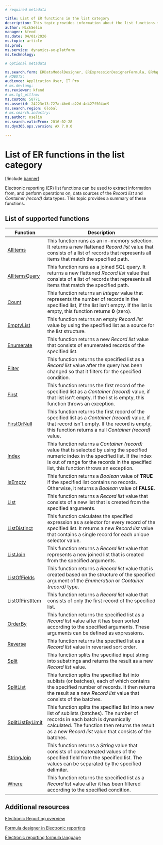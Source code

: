```yaml
---
# required metadata

title: List of ER functions in the list category
description: This topic provides information about the list functions that are supported in Electronic reporting (ER).
author: NickSelin
manager: kfend
ms.date: 04/01/2020
ms.topic: article
ms.prod: 
ms.service: dynamics-ax-platform
ms.technology: 

# optional metadata

ms.search.form: ERDataModelDesigner, ERExpressionDesignerFormula, ERMappedFormatDesigner, ERModelMappingDesigner
# ROBOTS: 
audience: Application User, IT Pro
# ms.devlang: 
ms.reviewer: kfend
# ms.tgt_pltfrm: 
ms.custom: 58771
ms.assetid: 24223e13-727a-4be6-a22d-4d427f504ac9
ms.search.region: Global
# ms.search.industry: 
ms.author: nselin
ms.search.validFrom: 2016-02-28
ms.dyn365.ops.version: AX 7.0.0

---
```


# List of ER functions in the list category

[!include [banner](../includes/banner.md)]

Electronic reporting (ER) list functions can be used to extract information from, and perform operations on, data sources of the *Record list* and *Container (record)* data types. This topic provides a summary of these functions.

## List of supported functions

| Function | Description |
|----------|-------------|
| [AllItems](er-functions-list-allitems.md)                 | This function runs as an in-memory selection. It returns a new flattened *Record list* value that consists of a list of records that represents all items that match the specified path. |
| [AllItemsQuery](er-functions-list-allitemsquery.md)       | This function runs as a joined SQL query. It returns a new flattened *Record list* value that consists of a list of records that represents all items that match the specified path. |
| [Count](er-functions-list-count.md)                       | This function returns an *Integer* value that represents the number of records in the specified list, if the list isn't empty. If the list is empty, this function returns **0** (zero). |
| [EmptyList](er-functions-list-emptylist.md)               | This function returns an empty *Record list* value by using the specified list as a source for the list structure.|
| [Enumerate](er-functions-list-enumerate.md)               | This function returns a new *Record list* value that consists of enumerated records of the specified list. |
| [Filter](er-functions-list-filter.md)                     | This function returns the specified list as a *Record list* value after the query has been changed so that it filters for the specified condition. |
| [First](er-functions-list-first.md)                       | This function returns the first record of the specified list as a *Container (record)* value, if that list isn't empty. If the list is empty, this function throws an exception. |
| [FirstOrNull](er-functions-list-firstornull.md)           | This function returns the first record of the specified list as a *Container (record)* value, if that record isn't empty. If the record is empty, this function returns a null *Container (record)* value. |
| [Index](er-functions-list-index.md)                       | This function returns a *Container (record)* value that is selected by using the specified numeric index in the specified list. If the index is out of range for the records in the specified list, this function throws an exception. |
| [IsEmpty](er-functions-list-isempty.md)                   | This function returns a *Boolean* value of **TRUE** if the specified list contains no records. Otherwise, it returns a *Boolean* value of **FALSE**. |
| [List](er-functions-list-list.md)                         | This function returns a *Record list* value that consists of a new list that is created from the specified arguments.|
| [ListDistinct](er-functions-list-listdistinct.md)         | This function calculates the specified expression as a selector for every record of the specified list. It returns a new *Record list* value that contains a single record for each unique selector value.|
| [ListJoin](er-functions-list-listjoin.md)                 | This function returns a *Record list* value that represents a new joined list that is created from the specified arguments.|
| [ListOfFields](er-functions-list-listoffields.md)         | This function returns a *Record list* value that is created based on the structure of the specified argument of the *Enumeration* or *Container (record)* type. |
| [ListOfFirstItem](er-functions-list-listoffirstitem.md)   | This function returns a *Record list* value that consists of only the first record of the specified list.|
| [OrderBy](er-functions-list-orderby.md)                   | This function returns the specified list as a *Record list* value after it has been sorted according to the specified arguments. These arguments can be defined as expressions. |
| [Reverse](er-functions-list-reverse.md)                   | This function returns the specified list as a *Record list* value in reversed sort order. |
| [Split](er-functions-list-split.md)                       | This function splits the specified input string into substrings and returns the result as a new *Record list* value. |
| [SplitList](er-functions-list-splitlist.md)               | This function splits the specified list into sublists (or batches), each of which contains the specified number of records. It then returns the result as a new *Record list* value that consists of the batches. |
| [SplitListByLimit](er-functions-list-splitlistbylimit.md) | This function splits the specified list into a new list of sublists (batches). The number of records in each batch is dynamically calculated. The function then returns the result as a new *Record list* value that consists of the batches. |
| [StringJoin](er-functions-list-stringjoin.md)             | This function returns a *String* value that consists of concatenated values of the specified field from the specified list. The values can be separated by the specified delimiter. |
| [Where](er-functions-list-where.md)                       | This function returns the specified list as a *Record list* value after it has been filtered according to the specified condition. |

## Additional resources

[Electronic Reporting overview](general-electronic-reporting.md)

[Formula designer in Electronic reporting](general-electronic-reporting-formula-designer.md)

[Electronic reporting formula language](er-formula-language.md)
